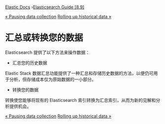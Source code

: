 

[Elastic Docs](/guide/) ›[Elasticsearch Guide [8.9]](index.md)

[« Pausing data collection](pause-export.md) [Rolling up historical data
»](xpack-rollup.md)

# 汇总或转换您的数据

Elasticsearch 提供了以下方法来操作数据：

* 汇总您的历史数据

Elastic Stack 数据汇总功能提供了一种汇总和存储历史数据的方法，以便仍可用于分析，但存储成本仅为原始数据的一小部分。

* 转换您的数据

转换使您能够将现有的 Elasticsearch 索引转换为汇总索引，从而为新的见解和分析提供机会。

[« Pausing data collection](pause-export.md) [Rolling up historical data
»](xpack-rollup.md)
